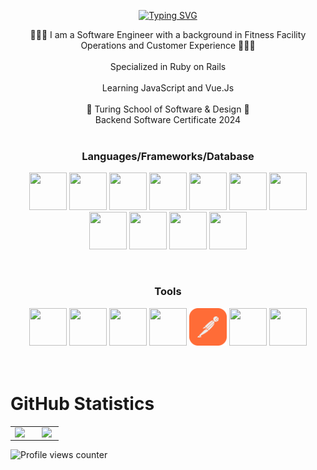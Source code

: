 <div align="center">

[![Typing SVG](https://readme-typing-svg.demolab.com?font=Fira+Code&pause=1000&center=true&random=false&width=435&lines=Hi+there!+My+name+is+Antoine.;Welcome+to+my+Github!+)](https://git.io/typing-svg)


</div>

<div align="center">
🧗🏻‍♂️ I am a Software Engineer with a background in Fitness Facility Operations and Customer Experience 🧗🏻‍♂️
 <br>
 <br>
 Specialized in Ruby on Rails
 <br>
 <br>
 Learning JavaScript and Vue.Js
 <br>
 <br>
🌱 Turing School of Software & Design 🌱
 <br>
 Backend Software Certificate 2024

 <br>
</div><br>

<h3 align="center">
Languages/Frameworks/Database
</h3>

<div align="center">
  
<img src="https://cdn.jsdelivr.net/gh/devicons/devicon/icons/ruby/ruby-plain-wordmark.svg" width="60" height="60"/> <img src="https://cdn.jsdelivr.net/gh/devicons/devicon/icons/rails/rails-plain-wordmark.svg" width="60" height="60" /> <img src="https://cdn.jsdelivr.net/gh/devicons/devicon/icons/rspec/rspec-original.svg" width="60" height="60"/> <img src="https://cdn.jsdelivr.net/gh/devicons/devicon/icons/python/python-original.svg" width="60" height="60"/> <img src="https://cdn.jsdelivr.net/gh/devicons/devicon/icons/django/django-plain.svg" width="60" height="60"/> <img src="https://cdn.jsdelivr.net/gh/devicons/devicon/icons/javascript/javascript-plain.svg" width="60" height="60"/> <img src="https://cdn.jsdelivr.net/gh/devicons/devicon/icons/vuejs/vuejs-original.svg" width="60" height="60" />
 <img src="https://cdn.jsdelivr.net/gh/devicons/devicon/icons/html5/html5-plain-wordmark.svg" width="60" height="60"/> <img src="https://cdn.jsdelivr.net/gh/devicons/devicon/icons/css3/css3-plain-wordmark.svg" width="60" height="60"/> <img src="https://cdn.jsdelivr.net/gh/devicons/devicon/icons/redis/redis-original.svg" width="60" height="60"/> <img src="https://cdn.jsdelivr.net/gh/devicons/devicon/icons/postgresql/postgresql-plain-wordmark.svg"  width="60" height="60" />



</div><br>

<h3 align="center">
Tools
</h3>

<div align="center">
<img src="https://cdn.jsdelivr.net/gh/devicons/devicon/icons/heroku/heroku-plain-wordmark.svg" width="60" height="60" /> <img src="https://cdn.jsdelivr.net/gh/devicons/devicon/icons/circleci/circleci-plain-wordmark.svg" width="60" height="60" /> <img src="https://cdn.jsdelivr.net/gh/devicons/devicon/icons/git/git-plain-wordmark.svg" width="60" height="60"/> <img src="https://cdn.jsdelivr.net/gh/devicons/devicon/icons/github/github-original-wordmark.svg" width="60" height="60"/> <img src="https://github.com/tandpfun/skill-icons/blob/main/icons/Postman.svg" width="60" height="60"> <img src="https://cdn.jsdelivr.net/gh/devicons/devicon/icons/docker/docker-plain-wordmark.svg"  width="60" height="60" /> <img src="https://cdn.jsdelivr.net/gh/devicons/devicon/icons/vscode/vscode-original.svg" width="60" height="60" />
          

</div><br><br>

# GitHub Statistics
<table><tr><td valign="top" width="50%">

<img src="https://github-readme-stats.vercel.app/api?username=Antoine-Aube&theme=radical&show_icons=true&count_private=true&hide_border=true" align="left" style="width: 100%" />

</td><td valign="top" width="39%">

<img src="https://github-readme-stats.vercel.app/api/top-langs/?username=Antoine-Aube&theme=radical&hide_border=true&layout=compact" align="left" style="width: 100%" />

</td></tr></table>

![Profile views counter](https://komarev.com/ghpvc/?username=Antoine-Aube&&style=flat-square)

<br />

